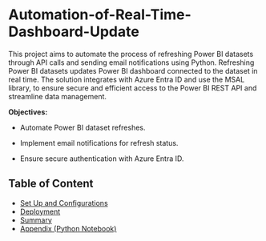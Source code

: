 # Automation-of-Real-Time-Dashboard-Update

This project aims to automate the process of refreshing Power BI datasets through API calls and sending email notifications using Python. Refreshing Power BI datasets updates Power BI dashboard connected to the dataset in real time.
The solution integrates with Azure Entra ID and use the MSAL library, to ensure secure and efficient access to the Power BI REST API and streamline data management.

**Objectives:**

- Automate Power BI dataset refreshes.

- Implement email notifications for refresh status.

- Ensure secure authentication with Azure Entra ID.

## Table of Content

- [Set Up and Configurations](./Set-Up_and_Configurations.md)
- [Deployment](./Deployment.md)
- [Summary](./Summary)
- [Appendix (Python Notebook)](./Appendix.ipynb)
